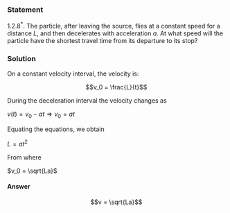 ###  Statement 

$1.2.8^*.$ The particle, after leaving the source, flies at a constant speed for a distance $L$, and then decelerates with acceleration $a$. At what speed will the particle have the shortest travel time from its departure to its stop? 

### Solution

On a constant velocity interval, the velocity is: 

$$v_0 = \frac{L}{t}$$ 

During the deceleration interval the velocity changes as 

$v(t) = v_0-at \Rightarrow v_0=at$ 

Equating the equations, we obtain 

$L=at^2$ 

From where 

$v_0 = \sqrt{La}$ 

#### Answer

$$v = \sqrt{La}$$ 
